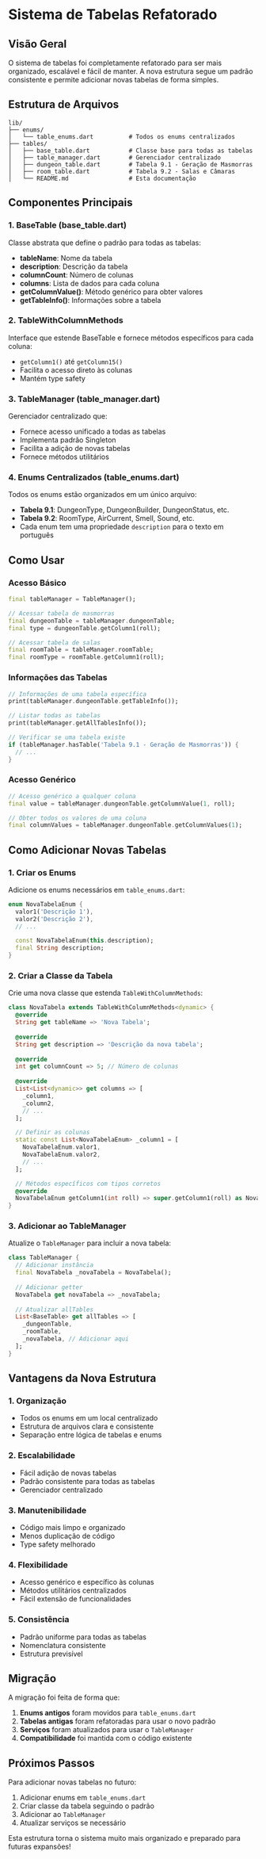 # Sistema de Tabelas Refatorado

## Visão Geral

O sistema de tabelas foi completamente refatorado para ser mais organizado, escalável e fácil de manter. A nova estrutura segue um padrão consistente e permite adicionar novas tabelas de forma simples.

## Estrutura de Arquivos

```
lib/
├── enums/
│   └── table_enums.dart          # Todos os enums centralizados
├── tables/
│   ├── base_table.dart           # Classe base para todas as tabelas
│   ├── table_manager.dart        # Gerenciador centralizado
│   ├── dungeon_table.dart        # Tabela 9.1 - Geração de Masmorras
│   ├── room_table.dart           # Tabela 9.2 - Salas e Câmaras
│   └── README.md                 # Esta documentação
```

## Componentes Principais

### 1. BaseTable (base_table.dart)

Classe abstrata que define o padrão para todas as tabelas:

- **tableName**: Nome da tabela
- **description**: Descrição da tabela
- **columnCount**: Número de colunas
- **columns**: Lista de dados para cada coluna
- **getColumnValue()**: Método genérico para obter valores
- **getTableInfo()**: Informações sobre a tabela

### 2. TableWithColumnMethods

Interface que estende BaseTable e fornece métodos específicos para cada coluna:

- `getColumn1()` até `getColumn15()`
- Facilita o acesso direto às colunas
- Mantém type safety

### 3. TableManager (table_manager.dart)

Gerenciador centralizado que:

- Fornece acesso unificado a todas as tabelas
- Implementa padrão Singleton
- Facilita a adição de novas tabelas
- Fornece métodos utilitários

### 4. Enums Centralizados (table_enums.dart)

Todos os enums estão organizados em um único arquivo:

- **Tabela 9.1**: DungeonType, DungeonBuilder, DungeonStatus, etc.
- **Tabela 9.2**: RoomType, AirCurrent, Smell, Sound, etc.
- Cada enum tem uma propriedade `description` para o texto em português

## Como Usar

### Acesso Básico

```dart
final tableManager = TableManager();

// Acessar tabela de masmorras
final dungeonTable = tableManager.dungeonTable;
final type = dungeonTable.getColumn1(roll);

// Acessar tabela de salas
final roomTable = tableManager.roomTable;
final roomType = roomTable.getColumn1(roll);
```

### Informações das Tabelas

```dart
// Informações de uma tabela específica
print(tableManager.dungeonTable.getTableInfo());

// Listar todas as tabelas
print(tableManager.getAllTablesInfo());

// Verificar se uma tabela existe
if (tableManager.hasTable('Tabela 9.1 - Geração de Masmorras')) {
  // ...
}
```

### Acesso Genérico

```dart
// Acesso genérico a qualquer coluna
final value = tableManager.dungeonTable.getColumnValue(1, roll);

// Obter todos os valores de uma coluna
final columnValues = tableManager.dungeonTable.getColumnValues(1);
```

## Como Adicionar Novas Tabelas

### 1. Criar os Enums

Adicione os enums necessários em `table_enums.dart`:

```dart
enum NovaTabelaEnum {
  valor1('Descrição 1'),
  valor2('Descrição 2'),
  // ...

  const NovaTabelaEnum(this.description);
  final String description;
}
```

### 2. Criar a Classe da Tabela

Crie uma nova classe que estenda `TableWithColumnMethods`:

```dart
class NovaTabela extends TableWithColumnMethods<dynamic> {
  @override
  String get tableName => 'Nova Tabela';
  
  @override
  String get description => 'Descrição da nova tabela';
  
  @override
  int get columnCount => 5; // Número de colunas
  
  @override
  List<List<dynamic>> get columns => [
    _column1,
    _column2,
    // ...
  ];

  // Definir as colunas
  static const List<NovaTabelaEnum> _column1 = [
    NovaTabelaEnum.valor1,
    NovaTabelaEnum.valor2,
    // ...
  ];

  // Métodos específicos com tipos corretos
  @override
  NovaTabelaEnum getColumn1(int roll) => super.getColumn1(roll) as NovaTabelaEnum;
}
```

### 3. Adicionar ao TableManager

Atualize o `TableManager` para incluir a nova tabela:

```dart
class TableManager {
  // Adicionar instância
  final NovaTabela _novaTabela = NovaTabela();
  
  // Adicionar getter
  NovaTabela get novaTabela => _novaTabela;
  
  // Atualizar allTables
  List<BaseTable> get allTables => [
    _dungeonTable,
    _roomTable,
    _novaTabela, // Adicionar aqui
  ];
}
```

## Vantagens da Nova Estrutura

### 1. **Organização**
- Todos os enums em um local centralizado
- Estrutura de arquivos clara e consistente
- Separação entre lógica de tabelas e enums

### 2. **Escalabilidade**
- Fácil adição de novas tabelas
- Padrão consistente para todas as tabelas
- Gerenciador centralizado

### 3. **Manutenibilidade**
- Código mais limpo e organizado
- Menos duplicação de código
- Type safety melhorado

### 4. **Flexibilidade**
- Acesso genérico e específico às colunas
- Métodos utilitários centralizados
- Fácil extensão de funcionalidades

### 5. **Consistência**
- Padrão uniforme para todas as tabelas
- Nomenclatura consistente
- Estrutura previsível

## Migração

A migração foi feita de forma que:

1. **Enums antigos** foram movidos para `table_enums.dart`
2. **Tabelas antigas** foram refatoradas para usar o novo padrão
3. **Serviços** foram atualizados para usar o `TableManager`
4. **Compatibilidade** foi mantida com o código existente

## Próximos Passos

Para adicionar novas tabelas no futuro:

1. Adicionar enums em `table_enums.dart`
2. Criar classe da tabela seguindo o padrão
3. Adicionar ao `TableManager`
4. Atualizar serviços se necessário

Esta estrutura torna o sistema muito mais organizado e preparado para futuras expansões! 